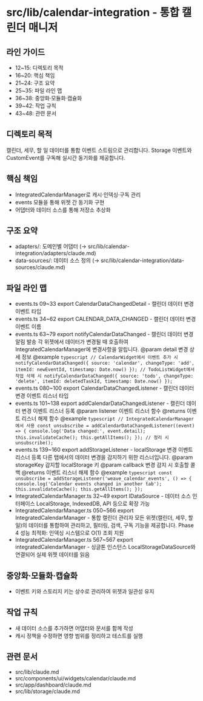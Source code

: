 # src/lib/calendar-integration - 통합 캘린더 매니저

## 라인 가이드
- 12~15: 디렉토리 목적
- 16~20: 핵심 책임
- 21~24: 구조 요약
- 25~35: 파일 라인 맵
- 36~38: 중앙화·모듈화·캡슐화
- 39~42: 작업 규칙
- 43~48: 관련 문서

## 디렉토리 목적
캘린더, 세무, 할 일 데이터를 통합 이벤트 스트림으로 관리합니다.
Storage 이벤트와 CustomEvent를 구독해 실시간 동기화를 제공합니다.

## 핵심 책임
- IntegratedCalendarManager로 캐시·인덱싱·구독 관리
- events 모듈을 통해 위젯 간 동기화 구현
- 어댑터와 데이터 소스를 통해 저장소 추상화

## 구조 요약
- adapters/: 도메인별 어댑터 (→ src/lib/calendar-integration/adapters/claude.md)
- data-sources/: 데이터 소스 정의 (→ src/lib/calendar-integration/data-sources/claude.md)

## 파일 라인 맵
- events.ts 09~33 export CalendarDataChangedDetail - 캘린더 데이터 변경 이벤트 타입
- events.ts 34~62 export CALENDAR_DATA_CHANGED - 캘린더 데이터 변경 이벤트 이름
- events.ts 63~79 export notifyCalendarDataChanged - 캘린더 데이터 변경 알림 발송 각 위젯에서 데이터가 변경될 때 호출하여 IntegratedCalendarManager에 변경사항을 알립니다. @param detail 변경 상세 정보 @example ```typescript // CalendarWidget에서 이벤트 추가 시 notifyCalendarDataChanged({ source: 'calendar', changeType: 'add', itemId: newEventId, timestamp: Date.now() }); // TodoListWidget에서 작업 삭제 시 notifyCalendarDataChanged({ source: 'todo', changeType: 'delete', itemId: deletedTaskId, timestamp: Date.now() }); ```
- events.ts 080~100 export CalendarDataChangedListener - 캘린더 데이터 변경 이벤트 리스너 타입
- events.ts 101~138 export addCalendarDataChangedListener - 캘린더 데이터 변경 이벤트 리스너 등록 @param listener 이벤트 리스너 함수 @returns 이벤트 리스너 해제 함수 @example ```typescript // IntegratedCalendarManager에서 사용 const unsubscribe = addCalendarDataChangedListener((event) => { console.log('Data changed:', event.detail); this.invalidateCache(); this.getAllItems(); }); // 정리 시 unsubscribe(); ```
- events.ts 139~160 export addStorageListener - localStorage 변경 이벤트 리스너 등록 다른 탭에서의 데이터 변경을 감지하기 위한 리스너입니다. @param storageKey 감지할 localStorage 키 @param callback 변경 감지 시 호출할 콜백 @returns 이벤트 리스너 해제 함수 @example ```typescript const unsubscribe = addStorageListener('weave_calendar_events', () => { console.log('Calendar events changed in another tab'); this.invalidateCache(); this.getAllItems(); }); ```
- IntegratedCalendarManager.ts 32~49 export IDataSource - 데이터 소스 인터페이스 LocalStorage, IndexedDB, API 등으로 확장 가능
- IntegratedCalendarManager.ts 050~566 export IntegratedCalendarManager - 통합 캘린더 관리자 모든 위젯(캘린더, 세무, 할일)의 데이터를 통합하여 관리하고, 필터링, 검색, 구독 기능을 제공합니다. Phase 4 성능 최적화: 인덱싱 시스템으로 O(1) 조회 지원
- IntegratedCalendarManager.ts 567~567 export integratedCalendarManager - 싱글톤 인스턴스 LocalStorageDataSource와 연결되어 실제 위젯 데이터를 읽음

## 중앙화·모듈화·캡슐화
- 이벤트 키와 스토리지 키는 상수로 관리하여 위젯과 일관성 유지

## 작업 규칙
- 새 데이터 소스를 추가하면 어댑터와 문서를 함께 작성
- 캐시 정책을 수정하면 영향 범위를 정리하고 테스트를 실행

## 관련 문서
- src/lib/claude.md
- src/components/ui/widgets/calendar/claude.md
- src/app/dashboard/claude.md
- src/lib/storage/claude.md
